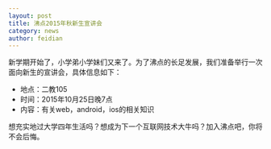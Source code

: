 ```yaml
---
layout: post
title: 沸点2015年秋新生宣讲会
category: news
author: feidian
---
```


新学期开始了，小学弟小学妹们又来了。为了沸点的长足发展，我们准备举行一次面向新生的宣讲会，具体信息如下：

- 地点：二教105
- 时间：2015年10月25日晚7点
- 内容：有关web，android，ios的相关知识

想充实地过大学四年生活吗？想成为下一个互联网技术大牛吗？加入沸点吧，你将不会后悔。

